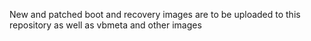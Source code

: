 New and patched boot and recovery images are to be uploaded to this repository as well as vbmeta and other images
